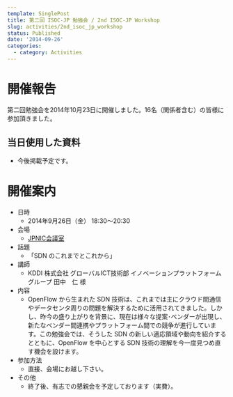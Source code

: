 ```yaml
---
template: SinglePost
title: 第二回 ISOC-JP 勉強会 / 2nd ISOC-JP Workshop
slug: activities/2nd_isoc_jp_workshop
status: Published
date: '2014-09-26'
categories:
  - category: Activities
---
```


# 開催報告
第二回勉強会を2014年10月23日に開催しました。16名（関係者含む）の皆様に参加頂きました。
## 当日使用した資料
*  今後掲載予定です。

# 開催案内

* 日時
  * 2014年9月26日（金） 18:30〜20:30
* 会場
  * [JPNIC会議室](https://www.nic.ad.jp/ja/profile/map.html)
* 話題
  * 「SDN のこれまでとこれから」
* 講師
  * KDDI 株式会社 グローバルICT技術部 イノベーションプラットフォームグループ 田中　仁 様
* 内容
  * OpenFlow から生まれた SDN 技術は、これまでは主にクラウド間通信やデータセンタ周りの問題を解決するために活用されてきました。しかし、昨今の盛り上がりを背景に、現在は様々な提案･ベンダーが出現し、新たなベンダー間連携やプラットフォーム間での競争が進行しています。この勉強会では、そうした SDN の新しい適応領域や動向を紹介するとともに、OpenFlow を中心とする SDN 技術の理解を今一度見つめ直す機会を設けます。
* 参加方法
  * 直接、会場にお越し下さい。
* その他
  * 終了後、有志での懇親会を予定しております（実費）。

